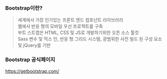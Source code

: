 ### Bootstrap이란?
> 세계에서 가장 인기있는 프론트 엔드 컴포넌트 라이브러리<br>
웹에서 반응 형의 모바일 우선 프로젝트를 구축<br>
부트 스트랩은 HTML, CSS 및 JS로 개발하기위한 오픈 소스 툴킷<br>
Sass 변수 및 믹스 인, 반응 형 그리드 시스템, 광범위한 사전 빌드 된 구성 요소 및 jQuery를 기반

### Bootstrap 공식페이지
https://getbootstrap.com/
